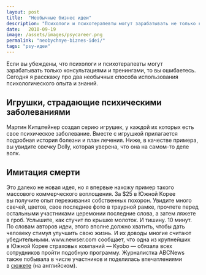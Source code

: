 ```yaml
---
layout: post
title:  "Необычные бизнес идеи"
description: "Психологи и психотерапевты могут зарабатывать не только консультациями и тренингами."
date:   2010-09-19			 
image: /assets/images/psycareer.png
permalink: "neobychnye-biznes-idei/"
tags: "psy-идеи"
---
```


<p>Если вы&nbsp;убеждены, что психологи и&nbsp;психотерапевты могут зарабатывать только консультациями и&nbsp;тренингами, то&nbsp;вы&nbsp;ошибаетесь. Сегодня я&nbsp;расскажу про два необычных способа использования психологического опыта и&nbsp;знаний.</p>
<h2>Игрушки, страдающие психическими заболеваниями</h2> 
<p>Мартин Китштейнер создал серию игрушек, у&nbsp;каждой их&nbsp;которых есть свое психическое заболевание. Вместе с&nbsp;игрушкой прилагается подробная история болезни и&nbsp;план лечения. Ниже, в&nbsp;качестве примера, вы&nbsp;увидите овечку Dolly, которая уверена, что она на&nbsp;самом-то деле волк.</p>

<amp-img width="250" height="300" layout="responsive" src="/assets/images/dolly_1.jpg" alt="Игрушки, страдающие психическими заболеваниями"></amp-img>
<amp-img width="250" height="300" layout="responsive" src="/assets/images/dolly_2.jpg" alt="Игрушка, страдающая психическим заболеванием"></amp-img>
<h2>Имитация смерти</h2> 
<p>Это далеко не&nbsp;новая идея, но&nbsp;я&nbsp;впервые нахожу пример такого массового коммерческого воплощения. За&nbsp;$25&nbsp;в Южной Корее вы&nbsp;получите опыт переживания собственных похорон. Увидите много свечей, цветов, свое последнее фото в&nbsp;траурной рамке, прочтете перед остальными участниками церемонии последние слова, а&nbsp;затем ляжете в&nbsp;гроб. Услышите, как стучит по&nbsp;крышке молоток. И&nbsp;тишину.&nbsp;10&nbsp;минут. По&nbsp;словам авторов идеи, этого вполне должно хватить, чтобы дать человеку стимул улучшить свою жизнь. И&nbsp;их&nbsp;доводы многие считают убедительными. www.newser.com сообщает, что одна из&nbsp;крупнейших в&nbsp;Южной Корее страховых компаний&nbsp;— Kyobo&nbsp;— обязала всех сотрудников пройти подобную программу. Журналистка ABCNews также побывала в&nbsp;числе участников и&nbsp;поделилась впечатлениями в&nbsp;<a href="https://www.youtube.com/watch?v=W9vFiCU5wtU">сюжете</a> (на&nbsp;английском).</p>	
<amp-img width="300" height="161" layout="responsive" src="/assets/images/abc.jpg" alt="Имитация смерти"></amp-img>